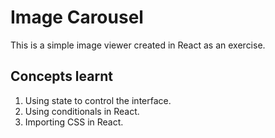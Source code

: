 # Image Carousel
This is a simple image viewer created in React as an exercise. 
## Concepts learnt 

1. Using state to control the interface.
1. Using conditionals in React.
1. Importing CSS in React.